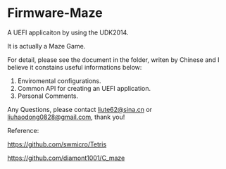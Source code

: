 # Firmware-Maze

A UEFI applicaiton by using the UDK2014.

It is actually a Maze Game.

For detail, please see the document in the folder, writen by Chinese and I believe it constains useful informations below:

1. Enviromental configurations.
2. Common API for creating an UEFI application.
3. Personal Comments.

Any Questions, please contact liute62@sina.cn or liuhaodong0828@gmail.com, thank you!

Reference:

https://github.com/swmicro/Tetris

https://github.com/diamont1001/C_maze
